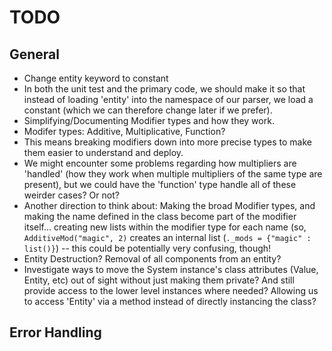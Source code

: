 # TODO

## General
* Change entity keyword to constant
 * In both the unit test and the primary code, we should make it so that instead of loading 'entity' into the namespace of our parser, we load a constant (which we can therefore change later if we prefer).
* Simplifying/Documenting Modifier types and how they work.
 * Modifer types: Additive, Multiplicative, Function?
  * This means breaking modifiers down into more precise types to make them easier to understand and deploy.
  * We might encounter some problems regarding how multipliers are 'handled' (how they work when multiple multipliers of the same type are present), but we could have the 'function' type handle all of these weirder cases? Or not?
  * Another direction to think about: Making the broad Modifier types, and making the name defined in the class become part of the modifier itself... creating new lists within the modifier type for each name (so, `AdditiveMod("magic", 2)` creates an internal list (`._mods = {"magic" : list()}`) -- this could be potentially very confusing, though!
* Entity Destruction? Removal of all components from an entity?
* Investigate ways to move the System instance's class attributes (Value, Entity, etc) out of sight without just making them private? And still provide access to the lower level instances where needed? Allowing us to access 'Entity' via a method instead of directly instancing the class?


## Error Handling

